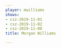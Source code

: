 ```yaml
---
player: mwilliams
shows:
- csz-2019-11-01
- csz-2019-11-02
- csz-2019-11-08
title: Morgan Williams

---
```

